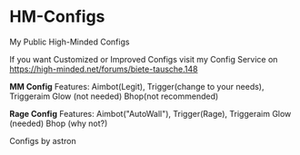 # HM-Configs
My Public High-Minded Configs

If you want Customized or Improved Configs visit my Config Service on https://high-minded.net/forums/biete-tausche.148

**MM Config**
Features:
Aimbot(Legit), Trigger(change to your needs), Triggeraim
Glow (not needed)
Bhop(not recommended)

**Rage Config**
Features:
Aimbot("AutoWall"), Trigger(Rage), Triggeraim
Glow (needed)
Bhop (why not?)

Configs by astron
